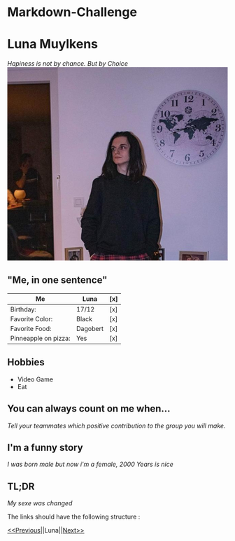 # Markdown-Challenge
Luna Muylkens
=============
_Hapiness is not by chance. But by Choice_
![](img.jpg "Luna Muylkens")
## "Me, in one sentence"

|Me                  |Luna    |[x]|
|--------------------|--------|---|
|Birthday:           |17/12   |[x]|
|Favorite Color:     |Black   |[x]|
|Favorite Food:      |Dagobert|[x]|
|Pinneapple on pizza:|Yes     |[x]|

## Hobbies

* Video Game
* Eat

## You can always count on me when...

_Tell your teammates which positive contribution to the group you will make._

## I'm a funny story 

_I was born male but now i'm a female, 2000 Years is nice_

## TL;DR

_My sexe was changed_

The links should have the following structure : 

[<<Previous](#)||Luna||[Next>>](#)
